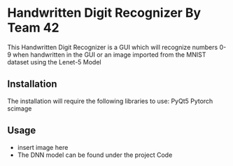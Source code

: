 # Handwritten Digit Recognizer By Team 42
This Handwritten Digit Recognizer is a GUI which will recognize numbers 0-9 when handwritten in the GUI or an image imported from the MNIST dataset using the Lenet-5 Model
## Installation
The installation will require the following libraries to use:
PyQt5
Pytorch
scimage

## Usage
* insert image here
* The DNN model can be found under the project Code

